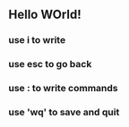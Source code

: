 ## Hello WOrld!
### use i to write
### use esc to go back
### use : to write commands
### use 'wq' to save and quit

